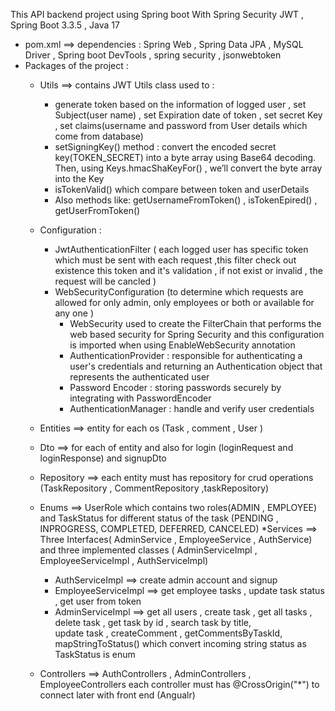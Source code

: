 This API backend project using Spring boot With Spring Security JWT , Spring Boot 3.3.5 , Java 17
  - pom.xml ==> dependencies : Spring Web , Spring Data JPA , MySQL Driver , Spring boot DevTools , spring security , jsonwebtoken
  - Packages of the project :
    * Utils ==> contains JWT Utils class used to :
       - generate token based on the information of logged user , set Subject(user name) , set Expiration date of token , set secret 
         Key 
          , set claims(username and password from User details which come from database)
       - setSigningKey() method : convert the encoded secret key(TOKEN_SECRET) into a byte array using Base64 decoding. Then, using 
          Keys.hmacShaKeyFor() , we’ll convert the byte array into the Key 
       - isTokenValid() which compare between token and userDetails
       - Also methods like:  getUsernameFromToken() , isTokenEpired() , getUserFromToken() 

    * Configuration : 
       - JwtAuthenticationFilter ( each logged user has specific token which must be sent with each request ,this filter 
          check out existence this token and it's validation  , if not exist or invalid , the request will be cancled  )
       - WebSecurityConfiguration (to determine which requests are allowed for only admin, only employees or both or available for any 
         one )
           - WebSecurity  used to create the FilterChain that performs the web based security for Spring Security and this 
             configuration is imported when using EnableWebSecurity annotation
           - AuthenticationProvider : responsible for authenticating a user's credentials and returning an Authentication object that 
             represents the authenticated user
           - Password Encoder : storing passwords securely by integrating with PasswordEncoder
           - AuthenticationManager : handle and verify user credentials
    * Entities ==> entity for each os (Task , comment , User )
    * Dto ==> for each of entity and also for login (loginRequest and loginResponse) and signupDto
    * Repository ==> each entity must has repository for crud operations (TaskRepository , CommentRepository ,taskRepository)
    * Enums ==> UserRole which contains two roles(ADMIN , EMPLOYEE) and TaskStatus for different status of the task 
       (PENDING , INPROGRESS, COMPLETED, DEFERRED, CANCELED)
    *Services ==> Three Interfaces( AdminService , EmployeeService , AuthService) and three implemented classes ( AdminServiceImpl , 
      EmployeeServiceImpl , AuthServiceImpl)
      - AuthServiceImpl ==> create admin account and signup 
      - EmployeeServiceImpl ==> get employee tasks , update task status , get user from token
      - AdminServiceImpl ==> get all users , create task , get all tasks , delete task , get task by id , search task by title,  
        update task , createComment , getCommentsByTaskId, mapStringToStatus() which convert incoming string status as TaskStatus is 
        enum
    * Controllers ==> AuthControllers , AdminControllers , EmployeeControllers 
       each controller must has @CrossOrigin("*") to connect later with front end (Angualr)
  


